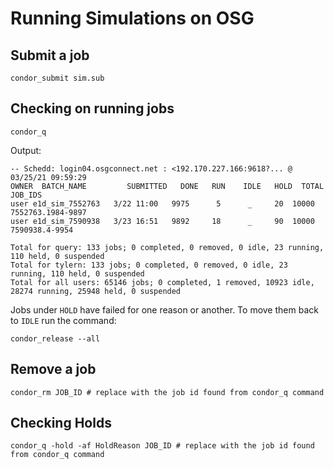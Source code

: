 # Running Simulations on OSG

## Submit a job

```
condor_submit sim.sub
```

## Checking on running jobs

```
condor_q
```

Output:
```
-- Schedd: login04.osgconnect.net : <192.170.227.166:9618?... @ 03/25/21 09:59:29
OWNER  BATCH_NAME         SUBMITTED   DONE   RUN    IDLE   HOLD  TOTAL JOB_IDS
user e1d_sim_7552763   3/22 11:00   9975      5      _     20  10000 7552763.1984-9897
user e1d_sim_7590938   3/23 16:51   9892     18      _     90  10000 7590938.4-9954

Total for query: 133 jobs; 0 completed, 0 removed, 0 idle, 23 running, 110 held, 0 suspended
Total for tylern: 133 jobs; 0 completed, 0 removed, 0 idle, 23 running, 110 held, 0 suspended
Total for all users: 65146 jobs; 0 completed, 1 removed, 10923 idle, 28274 running, 25948 held, 0 suspended
```

Jobs under `HOLD` have failed for one reason or another. To move them back to `IDLE` run the command:

```
condor_release --all
```

## Remove a job

```
condor_rm JOB_ID # replace with the job id found from condor_q command
```


## Checking Holds

```
condor_q -hold -af HoldReason JOB_ID # replace with the job id found from condor_q command
```

